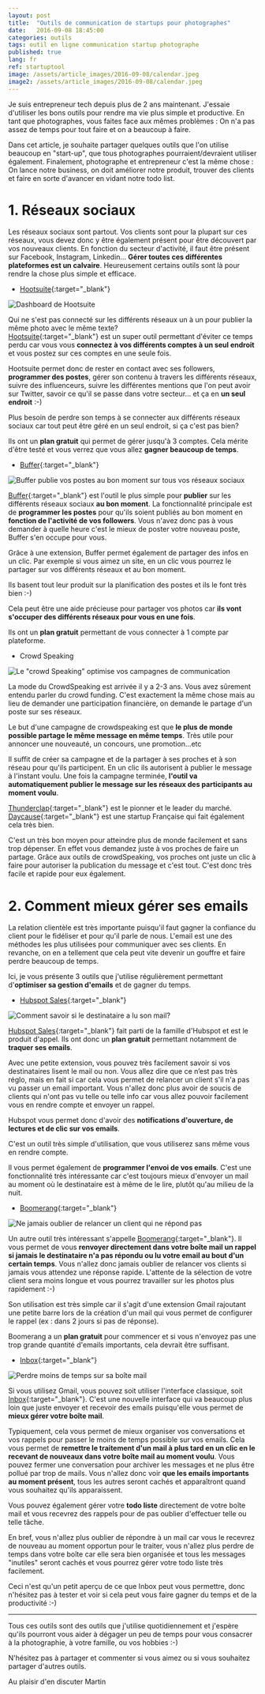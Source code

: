 ```yaml
---
layout: post
title:  "Outils de communication de startups pour photographes"
date:   2016-09-08 18:45:00
categories: outils
tags: outil en ligne communication startup photographe
published: true
lang: fr
ref: startuptool
image: /assets/article_images/2016-09-08/calendar.jpeg
image2: /assets/article_images/2016-09-08/calendar.jpeg
---
```


Je suis entrepreneur tech depuis plus de 2 ans maintenant. J'essaie d'utiliser les bons outils pour rendre ma vie plus simple et productive. 
En tant que photographes, vous faites face aux mêmes problèmes : On n'a pas assez de temps pour tout faire et on a beaucoup à faire.

Dans cet article, je souhaite partager quelques outils que l'on utilise beaucoup en "start-up", que tous photographes pourraient/devraient utiliser également. 
Finalement, photographe et entrepreneur c'est la même chose : On lance notre business, on doit améliorer notre produit, trouver des clients et faire en sorte d'avancer en vidant notre todo list.

# 1. Réseaux sociaux 

Les réseaux sociaux sont partout. Vos clients sont pour la plupart sur ces réseaux, vous devez donc y être également présent pour être découvert par vos nouveaux clients. 
En fonction du secteur d'activité, il faut être présent sur Facebook, Instagram, Linkedin... 
**Gérer toutes ces différentes plateformes est un calvaire**. Heureusement certains outils sont là pour rendre la chose plus simple et efficace.

  * [Hootsuite][hootsuite]{:target="_blank"}

![Dashboard de Hootsuite](/assets/article_images/2016-09-08/hootsuite.png)

Qui ne s'est pas connecté sur les différents réseaux un à un pour publier la même photo avec le même texte?  
[Hootsuite][hootsuite]{:target="_blank"} est un super outil permettant d'éviter ce temps perdu car vous vous **connectez à vos différents comptes à un seul endroit** et vous postez sur ces comptes en une seule fois.

Hootsuite permet donc de rester en contact avec ses followers, **programmer des postes**, gérer son contenu à travers les différents réseaux, suivre des influenceurs, suivre les différentes mentions que l'on peut avoir sur Twitter, savoir ce qu'il se passe dans votre secteur... et ça en **un seul endroit** :-)

Plus besoin de perdre son temps à se connecter aux différents réseaux sociaux car tout peut être géré en un seul endroit, si ça c'est pas bien?

Ils ont un **plan gratuit** qui permet de gérer jusqu'à 3 comptes. Cela mérite d'être testé et vous verrez que vous allez **gagner beaucoup de temps**.

  * [Buffer][buffer]{:target="_blank"}

![Buffer publie vos postes au bon moment sur tous vos réseaux sociaux](/assets/article_images/2016-09-08/buffer.png)

[Buffer][buffer]{:target="_blank"} est l'outil le plus simple pour **publier** sur les différents réseaux sociaux **au bon moment**. La fonctionnalité principale est de **programmer les postes** pour qu'ils soient publiés au bon moment en **fonction de l'activité de vos followers**. 
Vous n'avez donc pas à vous demander à quelle heure c'est le mieux de poster votre nouveau poste, Buffer s'en occupe pour vous. 

Grâce à une extension, Buffer permet également de partager des infos en un clic. Par exemple si vous aimez un site, en un clic vous pourrez le partager sur vos différents réseaux et au bon moment. 

Ils basent tout leur produit sur la planification des postes et ils le font très bien :-)

Cela peut être une aide précieuse pour partager vos photos car **ils vont s'occuper des différents réseaux pour vous en une fois**.

Ils ont un **plan gratuit** permettant de vous connecter à 1 compte par plateforme.

  * Crowd Speaking

![Le "crowd Speaking" optimise vos campagnes de communication](/assets/article_images/2016-09-08/thunderclap.png)

La mode du CrowdSpeaking est arrivée il y a 2-3 ans. Vous avez sûrement entendu parler du crowd funding. C'est exactement la même chose mais au lieu de demander une participation financière, on demande le partage d'un poste sur ses réseaux. 

Le but d'une campagne de crowdspeaking est que **le plus de monde possible partage le même message en même temps**. Très utile pour annoncer une nouveauté, un concours, une promotion...etc 

Il suffit de créer sa campagne et de la partager à ses proches et à son réseau pour qu'ils participent. En un clic ils autorisent à publier le message à l'instant voulu. Une fois la campagne terminée, **l'outil va automatiquement publier le message sur les réseaux des participants au moment voulu**.

[Thunderclap][thunderclap]{:target="_blank"} est le pionner et le leader du marché. [Daycause][daycause]{:target="_blank"} est une startup Française qui fait également cela très bien. 

C'est un très bon moyen pour atteindre plus de monde facilement et sans trop dépenser. En effet vous demandez juste à vos proches de faire un partage. Grâce aux outils de crowdSpeaking, vos proches ont juste un clic à faire pour autoriser la publication du message et c'est tout. C'est donc très facile et rapide pour eux également.


# 2. Comment mieux gérer ses emails

La relation clientèle est très importante puisqu'il faut gagner la confiance du client pour le fidéliser et pour qu'il parle de nous. 
L'email est une des méthodes les plus utilisées pour communiquer avec ses clients. En revanche, on en a tellement que cela peut vite devenir un gouffre et faire perdre beaucoup de temps. 

Ici, je vous présente 3 outils que j'utilise régulièrement permettant d'**optimiser sa gestion d'emails** et de gagner du temps.

  * [Hubspot Sales][sidekick]{:target="_blank"}

![Comment savoir si le destinataire a lu son mail?](/assets/article_images/2016-09-08/hubspot.png)


[Hubspot Sales][sidekick]{:target="_blank"} fait parti de la famille d'Hubspot et est le produit d'appel. Ils ont donc un **plan gratuit** permettant notamment de **traquer ses emails**. 

Avec une petite extension, vous pouvez très facilement savoir si vos destinataires lisent le mail ou non. 
Vous allez dire que ce n’est pas très réglo, mais en fait si car cela vous permet de relancer un client s'il n'a pas vu passer un email important. Vous n'allez donc plus avoir de soucis de clients qui n'ont pas vu telle ou telle info car vous allez pouvoir facilement vous en rendre compte et envoyer un rappel. 

Hubspot vous permet donc d'avoir des **notifications d'ouverture, de lectures et de clic sur vos emails**. 

C'est un outil très simple d'utilisation, que vous utiliserez sans même vous en rendre compte. 

Il vous permet également de **programmer l'envoi de vos emails**. C'est une fonctionnalité très intéressante car c'est toujours mieux d'envoyer un mail au moment où le destinataire est à même de le lire, plutôt qu'au milieu de la nuit. 


  * [Boomerang][boomerang]{:target="_blank"}

![Ne jamais oublier de relancer un client qui ne répond pas](/assets/article_images/2016-09-08/boomerang.png)

Un autre outil très intéressant s'appelle [Boomerang][boomerang]{:target="_blank"}. Il vous permet de vous **renvoyer directement dans votre boîte mail un rappel si jamais le destinataire n'a pas répondu ou lu votre email au bout d'un certain temps**. 
Vous n'allez donc jamais oublier de relancer vos clients si jamais vous attendez une réponse rapide. L'attente de la sélection de votre client sera moins longue et vous pourrez travailler sur les photos plus rapidement :-) 

Son utilisation est très simple car il s'agit d'une extension Gmail rajoutant une petite barre lors de la création d'un mail qui vous permet de configurer le rappel (ex : dans 2 jours si pas de réponse).

Boomerang a un **plan gratuit** pour commencer et si vous n'envoyez pas une trop grande quantité d'emails importants, cela devrait être suffisant.


  * [Inbox][inbox]{:target="_blank"}

![Perdre moins de temps sur sa boîte mail](/assets/article_images/2016-09-08/inbox.png)

Si vous utilisez Gmail, vous pouvez soit utiliser l'interface classique, soit [Inbox][inbox]{:target="_blank"}. C'est une nouvelle interface qui va beaucoup plus loin que juste envoyer et recevoir des emails puisqu'elle vous permet de **mieux gérer votre boîte mail**.

Typiquement, cela vous permet de mieux organiser vos conversations et vos rappels pour passer le moins de temps possible sur vos emails. 
Cela vous permet de **remettre le traitement d'un mail à plus tard en un clic en le recevant de nouveaux dans votre boîte mail au moment voulu**.
Vous pouvez fermer une conversation pour archiver les messages et ne plus être pollué par trop de mails. Vous n'allez donc voir **que les emails importants au moment présent**, tous les autres seront cachés et apparaîtront quand vous souhaitez qu'ils apparaissent. 

Vous pouvez également gérer votre **todo liste** directement de votre boîte mail et vous recevrez des rappels pour de pas oublier d'effectuer telle ou telle tâche. 

En bref, vous n'allez plus oublier de répondre à un mail car vous le recevrez de nouveau au moment opportun pour le traiter, vous n'allez plus perdre de temps dans votre boîte car elle sera bien organisée et tous les messages "inutiles" seront cachés et vous pourrez gérer votre todo liste très facilement.


Ceci n'est qu'un petit aperçu de ce que Inbox peut vous permettre, donc n'hésitez pas à tester et voir si cela peut vous faire gagner du temps et de la productivité :-)


---

Tous ces outils sont des outils que j'utilise quotidiennement et j'espère qu'ils pourront vous aider à dégager un peu de temps pour vous consacrer à la photographie, à votre famille, ou vos hobbies :-) 

N'hésitez pas à partager et commenter si vous aimez ou si vous souhaitez partager d'autres outils.

Au plaisir d'en discuter 
Martin



[hootsuite]: http://hootsuite.com/
[buffer]: https://buffer.com/
[thunderclap]: https://www.thunderclap.it/
[dayCause]: http://daycause.org/
[boomerang]: http://www.boomeranggmail.com/fr/
[sidekick]: http://www.hubspot.com/products/sales/email-tracking
[inbox]: https://www.google.com/inbox/